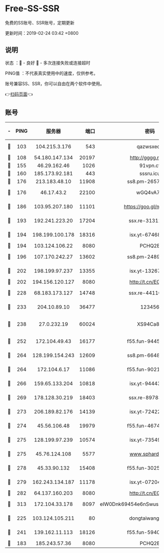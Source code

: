 # Free-SS-SSR

免费的SS账号、SSR账号，定期更新

更新时间：2019-02-24 03:42 +0800

## 说明

状态     ：🙂 - 良好 🙁 - 多次连接失败或连接超时

PING值   ：不代表真实使用中的速度，仅供参考。

账号兼容SS、SSR，你可以自由在两个软件中使用。

👉[扫码页面](https://liesauer.github.io/free-ss-ssr.github.io/)👈

## 账号

|-|PING|服务器|端口|密码|加密方式|区域|
|:----:|:----:|:-----:|-----:|:----:|:----:|:----:|
|🙂|103|104.215.3.176|543|qazwsxedc|aes-256-gcm|JP|
|🙂|108|54.180.147.134|20197|http://gggg.rocks|chacha20|KR|
|🙂|155|46.29.162.46|1026|91vpn.cf|rc4-md5|RU|
|🙂|160|185.173.92.181|443|sssru.icu|rc4-md5|RU|
|🙂|176|213.183.48.10|11908|ss8.pm-26579445|rc4-md5|RU|
|🙂|176|46.17.43.2|22100|wGQ4vA7D|aes-256-gcm|RU|
|🙂|186|103.95.207.180|11101|https://goo.gl/m1zu1p|chacha20-ietf|CN|
|🙂|193|192.241.223.20|17204|ssx.re-31312379|aes-256-cfb|US|
|🙂|194|198.199.100.178|18316|isx.yt-67468554|aes-256-cfb|US|
|🙂|194|103.124.106.22|8080|PCHQ2E|rc4-md5|US|
|🙂|196|107.170.242.27|13602|ss8.pm-24894084|aes-256-cfb|US|
|🙂|202|198.199.97.237|13355|isx.yt-13267292|aes-256-cfb|US|
|🙂|202|194.156.120.127|8080|http://t.cn/EGJIyrl|rc4-md5|RU|
|🙂|228|68.183.173.127|14748|ssx.re-44110237|aes-256-cfb|US|
|🙂|233|204.10.89.10|36477|123456|aes-256-cfb|US|
|🙂|238|27.0.232.19|60024|XS94Ca8K|xchacha20-ietf-poly1305|HK|
|🙂|252|172.104.49.43|16177|f55.fun-94458242|aes-256-cfb|SG|
|🙂|264|128.199.154.243|12609|ss8.pm-66482208|aes-256-cfb|SG|
|🙂|264|172.104.6.17|11086|f55.fun-90218107|aes-256-cfb|US|
|🙂|266|159.65.133.204|10818|isx.yt-94443134|aes-256-cfb|SG|
|🙂|269|178.128.30.219|18403|ssx.re-89783245|aes-256-cfb|SG|
|🙂|273|206.189.82.176|14139|isx.yt-72422097|aes-256-cfb|SG|
|🙂|274|45.56.106.48|19979|f55.fun-46740647|aes-256-cfb|US|
|🙂|275|128.199.97.239|10574|isx.yt-73549094|aes-256-cfb|SG|
|🙂|275|45.76.124.108|5577|www.sphard.com|aes-256-cfb|AU|
|🙂|278|45.33.90.132|15408|f55.fun-30254973|aes-256-cfb|US|
|🙂|279|162.243.134.187|11178|isx.yt-07204971|aes-256-cfb|US|
|🙂|282|64.137.160.203|8080|http://t.cn/EGJIyrl|rc4-md5|CA|
|🙂|313|172.104.33.178|8097|eIW0Dnk69454e6nSwuspv9DmS201tQ0D|aes-256-cfb|SG|
|🙂|225|103.124.105.211|80|dongtaiwang.com|aes-256-cfb|US|
|🙂|241|139.162.11.113|18126|f55.fun-59408328|aes-256-cfb|SG|
|🙁|183|185.243.57.36|8080|PCHQ2E|rc4-md5|US|
